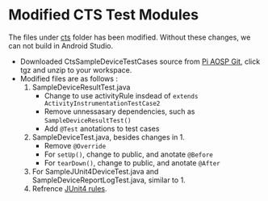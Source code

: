 # Modified CTS Test Modules 
The files under [cts](https://github.com/Alwin-Lin/development-debug-androidTest/tree/master/CtsSampleDeviceTestCases/ctsSource/tests/sample/src/android/sample/cts) folder has been modified. Without these changes, we can not build in Android Studio.
* Downloaded CtsSampleDeviceTestCases source from [Pi AOSP Git](https://android.googlesource.com/platform/cts/+/refs/heads/pie-cts-release/tests/sample/), click tgz and unzip to your workspace.
* Modified files are as follows :
    1. SampleDeviceResultTest.java
       * Change to use activityRule insdead of ```extends ActivityInstrumentationTestCase2```
       * Remove unnessasary dependencies, such as ```SampleDeviceResultTest()```
       * Add ```@Test``` anotations to test cases
    2. SampleDeviceTest.java, besides changes in 1.
       * Remove ```@Override```
       * For ```setUp()```, change to public, and anotate ```@Before```
       * For ```tearDown()```, change to public, and anotate ```@After```
    3. For SampleJUnit4DeviceTest.java and SampleDeviceReportLogTest.java, similar to 1.
    4. Refrence [JUnit4 rules](https://developer.android.com/training/testing/junit-rules).
